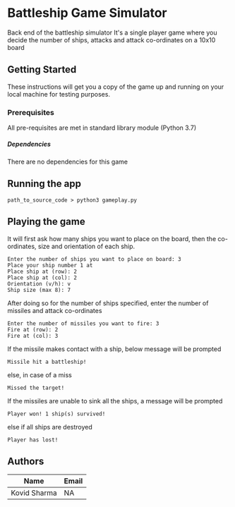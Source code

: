 # Battleship Game Simulator

Back end of the battleship simulator
It's a single player game where you decide the number of ships, attacks and attack co-ordinates on a 10x10 board

## Getting Started
These instructions will get you a copy of the game up and running on your local machine for testing purposes.

### Prerequisites
All pre-requisites are met in standard library module (Python 3.7)

##### Dependencies
There are no dependencies for this game

## Running the app

```
path_to_source_code > python3 gameplay.py
```

## Playing the game
It will first ask how many ships you want to place on the board, then the co-ordinates, size and orientation of each ship.

```
Enter the number of ships you want to place on board: 3
Place your ship number 1 at 
Place ship at (row): 2
Place ship at (col): 2
Orientation (v/h): v
Ship size (max 8): 7

```
After doing so for the number of ships specified, enter the number of missiles and attack co-ordinates
```
Enter the number of missiles you want to fire: 3
Fire at (row): 2
Fire at (col): 3
```
If the missile makes contact with a ship, below message will be prompted
```
Missile hit a battleship!
```
else, in case of a miss
```
Missed the target!
```

If the missiles are unable to sink all the ships, a message will be prompted
```
Player won! 1 ship(s) survived!
```
else if all ships are destroyed
```
Player has lost!
```
## Authors
|Name | Email|
| --- | ---- |
| Kovid Sharma | NA | 
